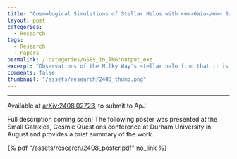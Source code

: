 ```yaml
---
title: "Cosmological Simulations of Stellar Halos with <em>Gaia</em> Sausage&ndash;Enceladus Analogues: Two Sausages, One Bun?"
layout: post
categories:
  - Research
tags:
  - Research
  - Papers
permalink: /:categories/GSEs_in_TNG:output_ext
excerpt: "Observations of the Milky Way's stellar halo find that it is predominantly comprised of a radially-biased population of stars, dubbed the <em>Gaia</em> Sausage&ndash;Enceladus, or GSE. These stars are thought to be debris from dwarf galaxy accretion early in the Milky Way's history. Though typically considered to be from a single merger, it is possible that the GSE debris has multiple sources. To investigate this possibility, we use the <code>IllustrisTNG50</code> simulation to identify stellar accretion histories in 98 Milky Way analogues &ndash; the largest sample for which such an identification has been performed &ndash; and find GSE-like debris in 32, with two-merger GSEs accounting for a third of these cases. Distinguishing single-merger GSEs from two-merger GSEs is difficult in common kinematic spaces, but differences are more evident through chemical abundances and star formation histories. This is because single-merger GSEs are typically accreted more recently than the galaxies in two-merger GSEs: the median infall times (with 16th and 84th percentiles) are \\(5.9^{+3.3}_{-2.0}\\) and \\(10.7^{+1.2}_{-3.7}\\) Gyr ago for these scenarios, respectively. The systematic shifts in abundances and ages which occur as a result suggest that efforts in modeling these aspects of the stellar halo prove ever-important in understanding its assembly."
comments: false
thumbnail: "/assets/research/2408_thumb.png"
---
```

---
Available at <a href="https://arxiv.org/abs/2408.02723">arXiv:2408.02723</a>, to submit to ApJ

<div class = "message">Full description coming soon! The following poster was presented at the Small Galaxies, Cosmic Questions conference at Durham University in August and provides a brief summary of the work.</div>

{% pdf "/assets/research/2408_poster.pdf" no_link %}
